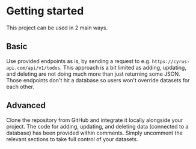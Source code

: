 # Getting started

This project can be used in 2 main ways.

## Basic

Use provided endpoints as is, by sending a request to e.g. `https://cyrus-api.com/api/v1/todos`. This approach is a bit limited as adding, updating, and deleting are not doing much more than just returning some JSON. Those endpoints don't hit a database so users won't override datasets for each other.

## Advanced

Clone the repository from GitHub and integrate it locally alongside your project. The code for adding, updating, and deleting data (connected to a database) has been provided within comments. Simply uncomment the relevant sections to take full control of your datasets.
